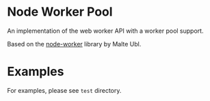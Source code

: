 Node Worker Pool
================

An implementation of the web worker API with a worker pool support.

Based on the [node-worker](https://github.com/cramforce/node-worker) library by
Malte Ubl.

Examples
========

For examples, please see `test` directory.
